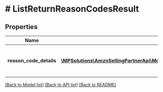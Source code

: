# # ListReturnReasonCodesResult

## Properties

Name | Type | Description | Notes
------------ | ------------- | ------------- | -------------
**reason_code_details** | [**\MPSolutions\AmznSellingPartnerApi\Models\FulfillmentOutbound\ReasonCodeDetails[]**](ReasonCodeDetails.md) | An array of return reason code details. | [optional]

[[Back to Model list]](../../README.md#models) [[Back to API list]](../../README.md#endpoints) [[Back to README]](../../README.md)
